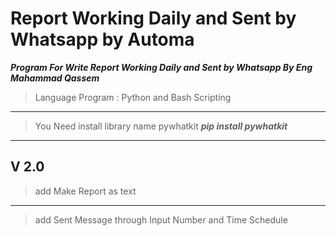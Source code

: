 # Report Working Daily and Sent by Whatsapp by Automa

***Program For Write Report Working Daily and Sent by Whatsapp By Eng Mahammad Qassem***

>Language Program : Python and Bash Scripting
***
>You Need install library name pywhatkit
***pip install pywhatkit***
***
## V 2.0
>add Make Report as text
***
>add Sent Message through Input Number and  Time Schedule
